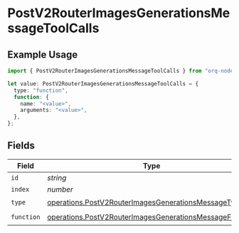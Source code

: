 # PostV2RouterImagesGenerationsMessageToolCalls

## Example Usage

```typescript
import { PostV2RouterImagesGenerationsMessageToolCalls } from "orq-node-client/models/operations";

let value: PostV2RouterImagesGenerationsMessageToolCalls = {
  type: "function",
  function: {
    name: "<value>",
    arguments: "<value>",
  },
};
```

## Fields

| Field                                                                                                                              | Type                                                                                                                               | Required                                                                                                                           | Description                                                                                                                        |
| ---------------------------------------------------------------------------------------------------------------------------------- | ---------------------------------------------------------------------------------------------------------------------------------- | ---------------------------------------------------------------------------------------------------------------------------------- | ---------------------------------------------------------------------------------------------------------------------------------- |
| `id`                                                                                                                               | *string*                                                                                                                           | :heavy_minus_sign:                                                                                                                 | N/A                                                                                                                                |
| `index`                                                                                                                            | *number*                                                                                                                           | :heavy_minus_sign:                                                                                                                 | N/A                                                                                                                                |
| `type`                                                                                                                             | [operations.PostV2RouterImagesGenerationsMessageType](../../models/operations/postv2routerimagesgenerationsmessagetype.md)         | :heavy_check_mark:                                                                                                                 | N/A                                                                                                                                |
| `function`                                                                                                                         | [operations.PostV2RouterImagesGenerationsMessageFunction](../../models/operations/postv2routerimagesgenerationsmessagefunction.md) | :heavy_check_mark:                                                                                                                 | N/A                                                                                                                                |